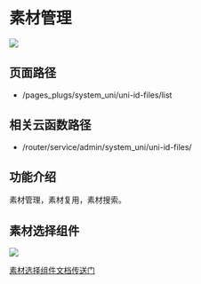 # 素材管理

![](https://vkceyugu.cdn.bspapp.com/VKCEYUGU-cf0c5e69-620c-4f3c-84ab-f4619262939f/7396e5fb-49d1-4843-89e9-5c95e1ef3ff5.png)

## 页面路径

* /pages_plugs/system_uni/uni-id-files/list

## 相关云函数路径

* /router/service/admin/system_uni/uni-id-files/

## 功能介绍

素材管理，素材复用，素材搜索。

## 素材选择组件

![](https://vkceyugu.cdn.bspapp.com/VKCEYUGU-cf0c5e69-620c-4f3c-84ab-f4619262939f/0ca12bfc-703e-4662-98b8-068ed01e4fac.png)

[素材选择组件文档传送门](https://vkdoc.fsq.pub/admin/components/25%E3%80%81file-select.html)